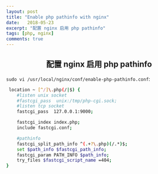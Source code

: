 ```yaml
---
layout: post
title: "Enable php pathinfo with nginx"
date:   2018-05-23
excerpt: "配置 nginx 启用 php pathinfo"
tags: [php, nginx]
comments: true
---
```


<center><h2>配置 nginx 启用 php pathinfo</h2></center>

<!--more-->

`sudo vi /usr/local/nginx/conf/enable-php-pathinfo.conf`:

```sh
 location ~ [^/]\.php(/|$) {
    #listen unix socket
    #fastcgi_pass  unix:/tmp/php-cgi.sock;
    #listen tcp socket
    fastcgi_pass  127.0.0.1:9000;

    fastcgi_index index.php;
    include fastcgi.conf;

    #pathinfo
    fastcgi_split_path_info ^(.+?\.php)(/.*)$;
    set $path_info $fastcgi_path_info;
    fastcgi_param PATH_INFO $path_info;
    try_files $fastcgi_script_name =404;
}
```